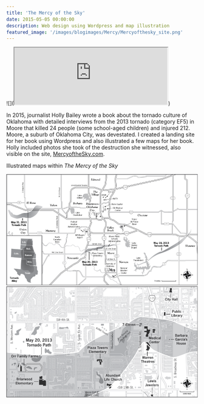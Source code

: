 ```yaml
---
title: 'The Mercy of the Sky'
date: 2015-05-05 00:00:00
description: Web design using Wordpress and map illustration
featured_image: '/images/blogimages/Mercy/Mercyofthesky_site.png'
---
```


![](<iframe src="https://www.mercyofthesky.com/" width="80%"></iframe>)

In 2015, journalist Holly Bailey wrote a book about the tornado culture of Oklahoma with detailed interviews from the 2013 tornado (category EF5) in Moore that killed 24 people (some school-aged children) and injured 212. Moore, a suburb of Oklahoma City, was devestated. I created a landing site for her book using Wordpress and also illustrated a few maps for her book. Holly included photos she took of the destruction she witnessed, also visible on the site, [MercyoftheSky.com](http://www.mercyofthesky.com/). 

Illustrated maps within <em>The Mercy of the Sky</em>

<div class="gallery" data-columns="2">
	<img src="/images/blogimages/Mercy/OKCmap1.png">
	<img src="/images/blogimages/Mercy/Mooremap1.png">
	</div>
